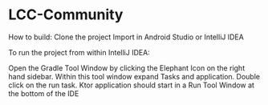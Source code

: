 # LCC-Community

How to build:
Clone the project
Import in Android Studio or IntelliJ IDEA

To run the project from within IntelliJ IDEA:

Open the Gradle Tool Window by clicking the Elephant Icon on the right hand sidebar.
Within this tool window expand Tasks and application.
Double click on the run task.
Ktor application should start in a Run Tool Window at the bottom of the IDE


